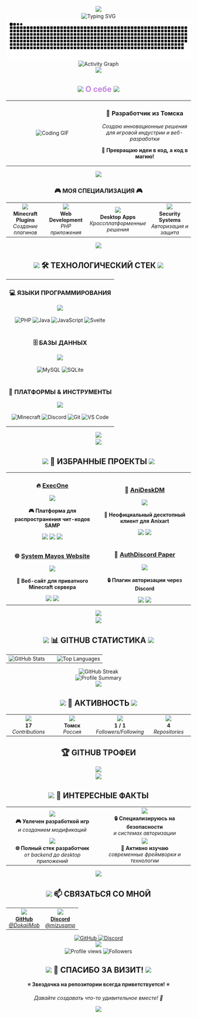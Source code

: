 <div align="center">
  <img src="https://capsule-render.vercel.app/api?type=waving&color=gradient&customColorList=6,11,20&height=300&section=header&text=XandriXoX%20(DokaiiMob)&fontSize=50&fontColor=fff&animation=twinkling&fontAlignY=40&desc=Game%20Developer%20%26%20Minecraft%20Plugin%20Creator&descAlignY=60&descAlign=50" />
</div>

<div align="center">
  <img src="https://readme-typing-svg.herokuapp.com?font=Fira+Code&size=28&duration=3000&pause=800&color=BE83E1&center=true&vCenter=true&width=800&lines=🎮+Game+Developer+%26+Web+Engineer;🔌+Minecraft+Plugin+Developer;💻+PHP+%26+Java+Enthusiast;🌟+Open+Source+Contributor;🚀+Creating+Digital+Magic" alt="Typing SVG" />
</div>

<div align="center">
  <img src="https://raw.githubusercontent.com/platane/platane/output/github-contribution-grid-snake-dark.svg" alt="Snake animation" />
</div>

<div align="center">
  <img src="https://github-readme-activity-graph.vercel.app/graph?username=DokaiiMob&bg_color=0D1117&color=BE83E1&line=58A6FF&point=F85D7F&area=true&hide_border=true" alt="Activity Graph"/>
</div>

<div align="center">
  <img src="https://capsule-render.vercel.app/api?type=rect&color=gradient&customColorList=6,11,20&height=2&section=header" />
</div>

<div align="center">
  <h2>
    <img src="https://media2.giphy.com/media/QssGEmpkyEOhBCb7e1/giphy.gif?cid=ecf05e47a0n3gi1bfqntqmob8g9aid1oyj2wr3ds3mg700bl&rid=giphy.gif" width="50px">
    <span style="color: #BE83E1;">О себе</span>
    <img src="https://media2.giphy.com/media/QssGEmpkyEOhBCb7e1/giphy.gif?cid=ecf05e47a0n3gi1bfqntqmob8g9aid1oyj2wr3ds3mg700bl&rid=giphy.gif" width="50px">
  </h2>
</div>

<div align="center">
  <table>
    <tr>
      <td align="center" width="50%">
        <img src="https://github.com/SP-XD/SP-XD/blob/main/images/dev-working_rounded.gif?raw=true" href="https://github.com/DokaiiMob" alt="Coding GIF" width="300"/>
      </td>
      <td align="center" width="50%">
        <h3>🌟 Разработчик из Томска</h3>
        <p><em>Создаю инновационные решения для игровой индустрии и веб-разработки</em></p>
        <p>🎯 <strong>Превращаю идеи в код, а код в магию!</strong></p>
      </td>
    </tr>
  </table>
</div>

<div align="center">
  <img src="https://user-images.githubusercontent.com/73097560/115834477-dbab4500-a447-11eb-908a-139a6edaec5c.gif">
</div>

### <div align="center">🎮 **МОЯ СПЕЦИАЛИЗАЦИЯ** 🎮</div>

<div align="center">
  <table>
    <tr>
      <td align="center" width="25%">
        <img src="https://img.icons8.com/color/96/000000/minecraft.png" width="60"/>
        <br><strong>Minecraft Plugins</strong>
        <br><em>Создание плагинов</em>
      </td>
      <td align="center" width="25%">
        <img src="https://img.icons8.com/color/96/000000/php.png" width="60"/>
        <br><strong>Web Development</strong>
        <br><em>PHP приложения</em>
      </td>
      <td align="center" width="25%">
        <img src="https://img.icons8.com/color/96/000000/desktop.png" width="60"/>
        <br><strong>Desktop Apps</strong>
        <br><em>Кроссплатформенные решения</em>
      </td>
      <td align="center" width="25%">
        <img src="https://img.icons8.com/color/96/000000/security-checked.png" width="60"/>
        <br><strong>Security Systems</strong>
        <br><em>Авторизация и защита</em>
      </td>
    </tr>
  </table>
</div>

<div align="center">
  <img src="https://user-images.githubusercontent.com/73097560/115834477-dbab4500-a447-11eb-908a-139a6edaec5c.gif">
</div>

<div align="center">
  <h2>
    <img src="https://media2.giphy.com/media/QssGEmpkyEOhBCb7e1/giphy.gif?cid=ecf05e47a0n3gi1bfqntqmob8g9aid1oyj2wr3ds3mg700bl&rid=giphy.gif" width="35px">
    🛠️ ТЕХНОЛОГИЧЕСКИЙ СТЕК
    <img src="https://media2.giphy.com/media/QssGEmpkyEOhBCb7e1/giphy.gif?cid=ecf05e47a0n3gi1bfqntqmob8g9aid1oyj2wr3ds3mg700bl&rid=giphy.gif" width="35px">
  </h2>
</div>

<div align="center">
  <table>
    <tr>
      <td align="center">
        <h3>💻 ЯЗЫКИ ПРОГРАММИРОВАНИЯ</h3>
        <p>
          <img src="https://skillicons.dev/icons?i=php,java,js,svelte" />
        </p>
        <p>
          <img src="https://img.shields.io/badge/PHP-777BB4?style=for-the-badge&logo=php&logoColor=white&labelColor=000000" alt="PHP"/>
          <img src="https://img.shields.io/badge/Java-ED8B00?style=for-the-badge&logo=openjdk&logoColor=white&labelColor=000000" alt="Java"/>
          <img src="https://img.shields.io/badge/JavaScript-F7DF1E?style=for-the-badge&logo=javascript&logoColor=black&labelColor=000000" alt="JavaScript"/>
          <img src="https://img.shields.io/badge/Svelte-FF3E00?style=for-the-badge&logo=svelte&logoColor=white&labelColor=000000" alt="Svelte"/>
        </p>
      </td>
    </tr>
    <tr>
      <td align="center">
        <h3>🗄️ БАЗЫ ДАННЫХ</h3>
        <p>
          <img src="https://skillicons.dev/icons?i=mysql,sqlite" />
        </p>
        <p>
          <img src="https://img.shields.io/badge/MySQL-4479A1?style=for-the-badge&logo=mysql&logoColor=white&labelColor=000000" alt="MySQL"/>
          <img src="https://img.shields.io/badge/SQLite-003B57?style=for-the-badge&logo=sqlite&logoColor=white&labelColor=000000" alt="SQLite"/>
        </p>
      </td>
    </tr>
    <tr>
      <td align="center">
        <h3>🎯 ПЛАТФОРМЫ & ИНСТРУМЕНТЫ</h3>
        <p>
          <img src="https://skillicons.dev/icons?i=git,github,discord,vscode" />
        </p>
        <p>
          <img src="https://img.shields.io/badge/Minecraft-62B47A?style=for-the-badge&logo=minecraft&logoColor=white&labelColor=000000" alt="Minecraft"/>
          <img src="https://img.shields.io/badge/Discord-5865F2?style=for-the-badge&logo=discord&logoColor=white&labelColor=000000" alt="Discord"/>
          <img src="https://img.shields.io/badge/Git-F05032?style=for-the-badge&logo=git&logoColor=white&labelColor=000000" alt="Git"/>
          <img src="https://img.shields.io/badge/VS_Code-007ACC?style=for-the-badge&logo=visual-studio-code&logoColor=white&labelColor=000000" alt="VS Code"/>
        </p>
      </td>
    </tr>
  </table>
</div>

<div align="center">
  <img src="https://github-readme-tech-stack.vercel.app/api/cards?title=My+Tech+Stack&lineCount=3&theme=github_dark&bg=0D1117&badge=BE83E1&border=30363D&titleColor=58A6FF&line1=php,php,777BB4;java,java,ED8B00;javascript,javascript,F7DF1E;&line2=svelte,svelte,FF3E00;mysql,mysql,4479A1;sqlite,sqlite,003B57;&line3=minecraft,minecraft,62B47A;discord,discord,5865F2;git,git,F05032;" />
</div>

<div align="center">
  <img src="https://user-images.githubusercontent.com/73097560/115834477-dbab4500-a447-11eb-908a-139a6edaec5c.gif">
</div>

<div align="center">
  <h2>
    <img src="https://media.giphy.com/media/iY8CRBdQXODJSCERIr/giphy.gif" width="35px">
    🌟 ИЗБРАННЫЕ ПРОЕКТЫ
    <img src="https://media.giphy.com/media/iY8CRBdQXODJSCERIr/giphy.gif" width="35px">
  </h2>
</div>

<div align="center">
  <table>
    <tr>
      <td width="50%" align="center">
        <h3>🔥 <a href="https://github.com/DokaiiMob/execone">ExecOne</a></h3>
        <img src="https://github-readme-stats.vercel.app/api/pin/?username=DokaiiMob&repo=execone&theme=tokyonight&border_color=BE83E1&border_radius=10&bg_color=0D1117" />
        <br>
        <p><strong>🎮 Платформа для распространения чит-кодов SAMP</strong></p>
        <img src="https://img.shields.io/badge/PHP-777BB4?style=flat-square&logo=php&logoColor=white" />
        <img src="https://img.shields.io/badge/MySQL-4479A1?style=flat-square&logo=mysql&logoColor=white" />
        <img src="https://img.shields.io/badge/SQLite-003B57?style=flat-square&logo=sqlite&logoColor=white" />
      </td>
      <td width="50%" align="center">
        <h3>🎨 <a href="https://github.com/DokaiiMob/AniDeskDM">AniDeskDM</a></h3>
        <img src="https://github-readme-stats.vercel.app/api/pin/?username=DokaiiMob&repo=AniDeskDM&theme=tokyonight&border_color=BE83E1&border_radius=10&bg_color=0D1117" />
        <br>
        <p><strong>📱 Неофициальный десктопный клиент для Anixart</strong></p>
        <img src="https://img.shields.io/badge/Svelte-FF3E00?style=flat-square&logo=svelte&logoColor=white" />
        <img src="https://img.shields.io/badge/Desktop-App-blueviolet?style=flat-square" />
      </td>
    </tr>
    <tr>
      <td width="50%" align="center">
        <h3>🌐 <a href="https://github.com/DokaiiMob/system-mayos-website">System Mayos Website</a></h3>
        <img src="https://github-readme-stats.vercel.app/api/pin/?username=DokaiiMob&repo=system-mayos-website&theme=tokyonight&border_color=BE83E1&border_radius=10&bg_color=0D1117" />
        <br>
        <p><strong>🎯 Веб-сайт для приватного Minecraft сервера</strong></p>
        <img src="https://img.shields.io/badge/PHP-777BB4?style=flat-square&logo=php&logoColor=white" />
        <img src="https://img.shields.io/badge/Minecraft-62B47A?style=flat-square&logo=minecraft&logoColor=white" />
      </td>
      <td width="50%" align="center">
        <h3>🔐 <a href="https://github.com/DokaiiMob/AuthDiscord---paper-1.20.4">AuthDiscord Paper</a></h3>
        <img src="https://github-readme-stats.vercel.app/api/pin/?username=DokaiiMob&repo=AuthDiscord---paper-1.20.4&theme=tokyonight&border_color=BE83E1&border_radius=10&bg_color=0D1117" />
        <br>
        <p><strong>🔒 Плагин авторизации через Discord</strong></p>
        <img src="https://img.shields.io/badge/Java-ED8B00?style=flat-square&logo=openjdk&logoColor=white" />
        <img src="https://img.shields.io/badge/Discord-5865F2?style=flat-square&logo=discord&logoColor=white" />
      </td>
    </tr>
  </table>
</div>

<div align="center">
  <a href="https://github.com/DokaiiMob?tab=repositories">
    <img src="https://img.shields.io/badge/Посмотреть%20все%20проекты-BE83E1?style=for-the-badge&logo=github&logoColor=white" />
  </a>
</div>

<div align="center">
  <img src="https://user-images.githubusercontent.com/73097560/115834477-dbab4500-a447-11eb-908a-139a6edaec5c.gif">
</div>

<div align="center">
  <h2>
    <img src="https://media.giphy.com/media/iY8CRBdQXODJSCERIr/giphy.gif" width="35px">
    📊 GITHUB СТАТИСТИКА
    <img src="https://media.giphy.com/media/iY8CRBdQXODJSCERIr/giphy.gif" width="35px">
  </h2>
</div>

<div align="center">
  <table>
    <tr>
      <td width="50%">
        <img src="https://github-readme-stats.vercel.app/api?username=DokaiiMob&show_icons=true&theme=tokyonight&include_all_commits=true&count_private=true&border_color=BE83E1&bg_color=0D1117&title_color=BE83E1&icon_color=58A6FF&text_color=C9D1D9&ring_color=BE83E1" alt="GitHub Stats"/>
      </td>
      <td width="50%">
        <img src="https://github-readme-stats.vercel.app/api/top-langs/?username=DokaiiMob&layout=compact&langs_count=8&theme=tokyonight&border_color=BE83E1&bg_color=0D1117&title_color=BE83E1&text_color=C9D1D9" alt="Top Languages"/>
      </td>
    </tr>
  </table>
</div>

<div align="center">
  <img src="https://github-readme-streak-stats.herokuapp.com/?user=DokaiiMob&theme=tokyonight&background=0D1117&border=BE83E1&stroke=BE83E1&ring=BE83E1&fire=FF6B6B&currStreakNum=C9D1D9&sideNums=C9D1D9&currStreakLabel=BE83E1&sideLabels=BE83E1&dates=7D8590" alt="GitHub Streak" />
</div>

<div align="center">
  <img src="https://github-profile-summary-cards.vercel.app/api/cards/profile-details?username=DokaiiMob&theme=tokyonight" alt="Profile Summary"/>
</div>

<div align="center">
  <img src="https://user-images.githubusercontent.com/73097560/115834477-dbab4500-a447-11eb-908a-139a6edaec5c.gif">
</div>

<div align="center">
  <h2>
    <img src="https://media.giphy.com/media/W5eoZHPpUx9sapR0eu/giphy.gif" width="35px">
    🎯 АКТИВНОСТЬ
    <img src="https://media.giphy.com/media/W5eoZHPpUx9sapR0eu/giphy.gif" width="35px">
  </h2>
</div>

<div align="center">
  <table>
    <tr>
      <td align="center" width="25%">
        <img src="https://img.icons8.com/color/96/000000/star.png" width="60"/>
        <br><strong>17</strong>
        <br><em>Contributions</em>
      </td>
      <td align="center" width="25%">
        <img src="https://img.icons8.com/color/96/000000/marker.png" width="60"/>
        <br><strong>Томск</strong>
        <br><em>Россия</em>
      </td>
      <td align="center" width="25%">
        <img src="https://img.icons8.com/color/96/000000/group.png" width="60"/>
        <br><strong>1 / 1</strong>
        <br><em>Followers/Following</em>
      </td>
      <td align="center" width="25%">
        <img src="https://img.icons8.com/color/96/000000/repository.png" width="60"/>
        <br><strong>4</strong>
        <br><em>Repositories</em>
      </td>
    </tr>
  </table>
</div>

<div align="center">
  <h2>🏆 GITHUB ТРОФЕИ</h2>
  <img src="https://github-profile-trophy.vercel.app/?username=DokaiiMob&theme=darkhub&no-frame=true&margin-w=8&margin-h=8&column=8&no-bg=true&rank=SECRET,SSS,SS,S,AAA,AA,A,B,C" />
</div>

<div align="center">
  <img src="https://user-images.githubusercontent.com/73097560/115834477-dbab4500-a447-11eb-908a-139a6edaec5c.gif">
</div>

<div align="center">
  <h2>
    <img src="https://media.giphy.com/media/LnQjpWaON8nhr21vNW/giphy.gif" width="60">
    🌈 ИНТЕРЕСНЫЕ ФАКТЫ
  </h2>
</div>

<div align="center">
  <table>
    <tr>
      <td align="center" width="50%">
        <img src="https://img.icons8.com/color/96/000000/controller.png" width="80"/>
        <br><strong>🎮 Увлечен разработкой игр</strong>
        <br><em>и созданием модификаций</em>
      </td>
      <td align="center" width="50%">
        <img src="https://img.icons8.com/color/96/000000/security-lock.png" width="80"/>
        <br><strong>🔒 Специализируюсь на безопасности</strong>
        <br><em>и системах авторизации</em>
      </td>
    </tr>
    <tr>
      <td align="center" width="50%">
        <img src="https://img.icons8.com/color/96/000000/code.png" width="80"/>
        <br><strong>🌐 Полный стек разработчик</strong>
        <br><em>от backend до desktop приложений</em>
      </td>
      <td align="center" width="50%">
        <img src="https://img.icons8.com/color/96/000000/learning.png" width="80"/>
        <br><strong>📱 Активно изучаю</strong>
        <br><em>современные фреймворки и технологии</em>
      </td>
    </tr>
  </table>
</div>

<div align="center">
  <img src="https://user-images.githubusercontent.com/73097560/115834477-dbab4500-a447-11eb-908a-139a6edaec5c.gif">
</div>

<div align="center">
  <h2>
    <img src="https://media.giphy.com/media/LnQjpWaON8nhr21vNW/giphy.gif" width="60">
    📫 СВЯЗАТЬСЯ СО МНОЙ
  </h2>
</div>

<div align="center">
  <table>
    <tr>
      <td align="center" width="50%">
        <a href="https://github.com/DokaiiMob">
          <img src="https://img.icons8.com/color/96/000000/github--v1.png" width="80"/>
          <br><strong>GitHub</strong>
          <br><em>@DokaiiMob</em>
        </a>
      </td>
      <td align="center" width="50%">
        <a href="https://discord.com/users/XandriXoX">
          <img src="https://img.icons8.com/color/96/000000/discord-logo.png" width="80"/>
          <br><strong>Discord</strong>
          <br><em>@mizusamp</em>
        </a>
      </td>
    </tr>
  </table>
</div>

<div align="center">
  <a href="https://github.com/DokaiiMob">
    <img src="https://img.shields.io/badge/GitHub-DokaiiMob-181717?style=for-the-badge&logo=github&labelColor=000000" alt="GitHub"/>
  </a>
  <a href="https://discord.com/users/XandriXoX">
    <img src="https://img.shields.io/badge/Discord-XandriXoX-5865F2?style=for-the-badge&logo=discord&logoColor=white&labelColor=000000" alt="Discord"/>
  </a>
</div>

<div align="center">
  <img src="https://user-images.githubusercontent.com/73097560/115834477-dbab4500-a447-11eb-908a-139a6edaec5c.gif">
</div>

<div align="center">
  <img src="https://komarev.com/ghpvc/?username=DokaiiMob&color=blueviolet&style=for-the-badge&label=PROFILE+VIEWS" alt="Profile views" />
  <img src="https://img.shields.io/github/followers/DokaiiMob?label=FOLLOWERS&style=for-the-badge&color=BE83E1&labelColor=000000" alt="Followers" />
</div>

<div align="center">
  <h2>
    <img src="https://media.giphy.com/media/hvRJCLFzcasrR4ia7z/giphy.gif" width="35px">
    💜 СПАСИБО ЗА ВИЗИТ!
    <img src="https://media.giphy.com/media/hvRJCLFzcasrR4ia7z/giphy.gif" width="35px">
  </h2>
  <p><strong>⭐ Звездочка на репозитории всегда приветствуется! ⭐</strong></p>
  <p><em>Давайте создавать что-то удивительное вместе! 🚀</em></p>
</div>

<div align="center">
  <img src="https://capsule-render.vercel.app/api?type=waving&color=gradient&customColorList=6,11,20&height=200&section=footer&text=Happy%20Coding!&fontSize=40&fontColor=fff&animation=fadeIn&fontAlignY=65" />
</div>
